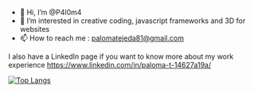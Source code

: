 - 👋 Hi, I’m @P4l0m4
- 👀 I’m interested in creative coding, javascript frameworks and 3D for websites
- 📫 How to reach me : palomatejeda81@gmail.com

I also have a LinkedIn page if you want to know more about my work experience https://www.linkedin.com/in/paloma-t-14627a19a/


<!---
P4l0m4/P4l0m4 is a ✨ special ✨ repository because its `README.md` (this file) appears on your GitHub profile.
You can click the Preview link to take a look at your changes.
--->

[![Top Langs](https://github-readme-stats-git-masterrstaa-rickstaa.vercel.app/api/top-langs/?username=P4l0m4&theme=dracula)](https://github.com/P4l0m4/github-readme-stats)
